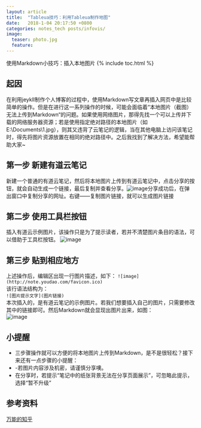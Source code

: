 ```yaml
---
layout: article
title:  "Tableua技巧：利用Tableua制作地图"
date:   2018-1-04 20:17:50 +0800
categories: notes_tech posts/infovis/ 
image:
  teaser: photo.jpg
  feature: 
---
```

使用Markdown小技巧：插入本地图片
{% include toc.html %}


## 起因
在利用jeykll制作个人博客的过程中，使用Markdown写文章再插入网页中是比较简单的操作。但是在进行这一系列操作的时候，可能会面临着“本地图片（截图）无法上传到Markdown“的问题。如果使用网络图片，那得先找一个可以上传并下载的网络服务器资源；若是使用指定绝对路径的本地图片（如E:\Documents\1.jpg），则其又违背了云笔记的逻辑，当在其他电脑上访问该笔记时，得先将图片资源放置在相同的绝对路径中。之后我找到了解决方法，希望能帮助大家~

## 第一步 新建有道云笔记
新建一个普通的有道云笔记，然后将本地图片上传到有道云笔记中，点击分享的按钮，就会自动生成一个链接，最后复制并查看分享。![image](https://note.youdao.com/yws/public/resource/12019ccf8991d56958475054e3435db1/xmlnote/29524BFB1E9642BC8630471273B1E2A4/1246)分享成功后，在弹出窗口中复制分享的网址。右键——复制图片链接，就可以生成图片链接
## 第二步 使用工具栏按钮
插入有道云示例图片，该操作只是为了提示读者，若并不清楚图片条目的语法，可以借助于工具栏按钮。
![image](https://note.youdao.com/yws/public/resource/12019ccf8991d56958475054e3435db1/xmlnote/CD29F57504114834A4C96C77790566CA/1299)

## 第三步 贴到相应地方
上述操作后，编辑区出现一行图片描述，如下：
```![image](http://note.youdao.com/favicon.ico)```</br>
该行语法结构为：</br>
```![图片提示文字](图片链接) ```
</br>本次插入的，是有道云笔记的示例图片。若我们想要插入自己的图片，只需要修改其中的链接即可。然后Markdown就会显现出图片出来，如图：
</br>![image](https://note.youdao.com/yws/public/resource/12019ccf8991d56958475054e3435db1/xmlnote/FD9449A4AD8C486A9C908D43C2364BBC/1304)

## 小提醒
- 三步骤操作就可以方便的将本地图片上传到Markdown，是不是很轻松？接下来还有一点步骤的小提醒：
- -若图片内容涉及机密，请谨慎分享噢。
- 在分享时，若提示“笔记中的纸张背景无法在分享页面展示”，可忽略此提示，选择“暂不升级”

## 参考资料
[万能的知乎](https://www.zhihu.com/)

